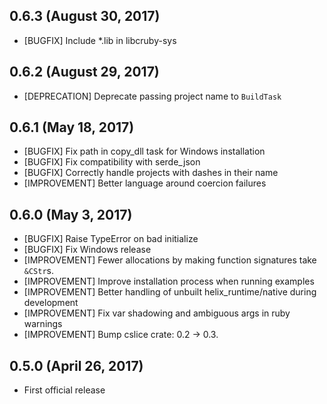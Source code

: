 ## 0.6.3 (August 30, 2017)

* [BUGFIX] Include *.lib in libcruby-sys

## 0.6.2 (August 29, 2017)

* [DEPRECATION] Deprecate passing project name to `BuildTask`

## 0.6.1 (May 18, 2017)

* [BUGFIX] Fix path in copy_dll task for Windows installation
* [BUGFIX] Fix compatibility with serde_json
* [BUGFIX] Correctly handle projects with dashes in their name
* [IMPROVEMENT] Better language around coercion failures

## 0.6.0 (May 3, 2017)

* [BUGFIX] Raise TypeError on bad initialize
* [BUGFIX] Fix Windows release
* [IMPROVEMENT] Fewer allocations by making function signatures take `&CStr`s.
* [IMPROVEMENT] Improve installation process when running examples
* [IMPROVEMENT] Better handling of unbuilt helix_runtime/native during development
* [IMPROVEMENT] Fix var shadowing and ambiguous args in ruby warnings
* [IMPROVEMENT] Bump cslice crate: 0.2 -> 0.3.

## 0.5.0 (April 26, 2017)

* First official release
